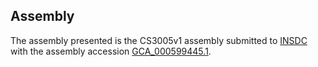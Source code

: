 

Assembly
--------

The assembly presented is the CS3005v1 assembly submitted to
[INSDC](http://www.insdc.org) with the assembly accession
[GCA\_000599445.1](http://www.ebi.ac.uk/ena/data/view/GCA_000599445.1).
